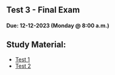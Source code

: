 ## Test 3 - Final Exam
#### Due: 12-12-2023 (Monday @ 8:00 a.m.) 


## Study Material:

- [Test 1](../T01/README.md)
- [Test 2](../T02/README.md)
